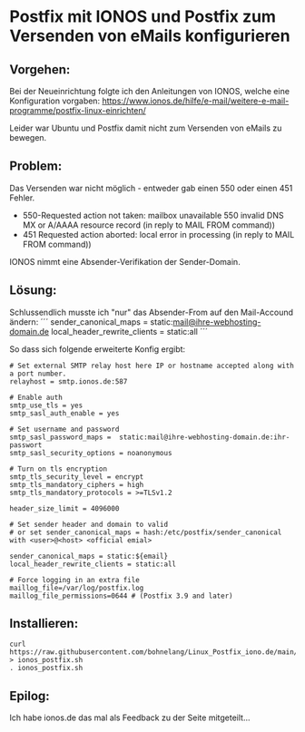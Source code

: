 # Postfix mit IONOS und Postfix zum Versenden von eMails konfigurieren

## Vorgehen:
Bei der Neueinrichtung folgte ich den Anleitungen von IONOS, welche eine Konfiguration vorgaben:
https://www.ionos.de/hilfe/e-mail/weitere-e-mail-programme/postfix-linux-einrichten/

Leider war Ubuntu und Postfix damit nicht zum Versenden von eMails zu bewegen.

## Problem:
Das Versenden war nicht möglich - entweder gab einen 550 oder einen 451 Fehler. 

- 550-Requested action not taken: mailbox unavailable 550 invalid DNS MX or A/AAAA resource record (in reply to MAIL FROM command))
- 451 Requested action aborted: local error in processing (in reply to MAIL FROM command))

IONOS nimmt eine Absender-Verifikation der Sender-Domain. 

## Lösung:
Schlussendlich musste ich "nur" das Absender-From auf den Mail-Accound ändern:
´´´
sender_canonical_maps = static:mail@ihre-webhosting-domain.de
local_header_rewrite_clients = static:all
´´´

So dass sich folgende erweiterte Konfig ergibt:
```
# Set external SMTP relay host here IP or hostname accepted along with a port number.
relayhost = smtp.ionos.de:587

# Enable auth
smtp_use_tls = yes
smtp_sasl_auth_enable = yes

# Set username and password
smtp_sasl_password_maps =  static:mail@ihre-webhosting-domain.de:ihr-passwort
smtp_sasl_security_options = noanonymous

# Turn on tls encryption
smtp_tls_security_level = encrypt
smtp_tls_mandatory_ciphers = high
smtp_tls_mandatory_protocols = >=TLSv1.2

header_size_limit = 4096000

# Set sender header and domain to valid
# or set sender_canonical_maps = hash:/etc/postfix/sender_canonical with <user>@<host> <official emial>

sender_canonical_maps = static:${email}
local_header_rewrite_clients = static:all

# Force logging in an extra file
maillog_file=/var/log/postfix.log
maillog_file_permissions=0644 # (Postfix 3.9 and later)
```

## Installieren:
```
curl  https://raw.githubusercontent.com/bohnelang/Linux_Postfix_iono.de/main/ionos_postfix.sh > ionos_postfix.sh
. ionos_postfix.sh
```

## Epilog:
Ich habe ionos.de das mal als Feedback zu der Seite mitgeteilt...
